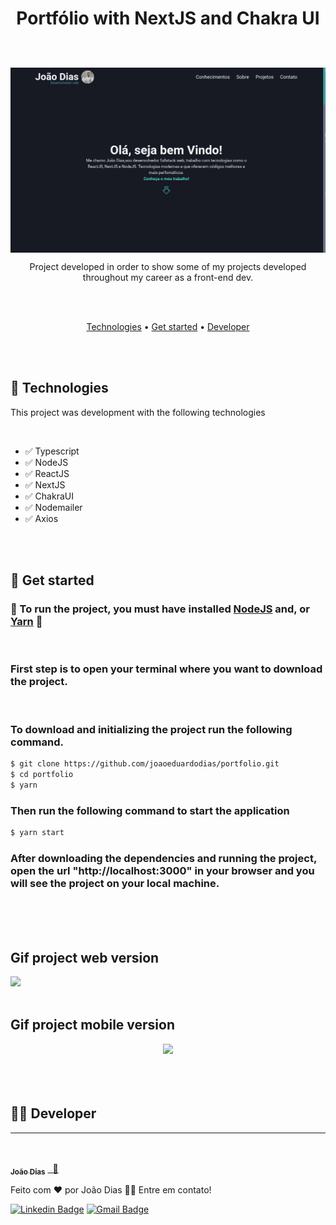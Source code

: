 <h1 align="center">

Portfólio with NextJS and Chakra UI
</h1>
<br />
<br />



<img align="center" src="./github/portfolio.png" />


<p align="center">Project developed in order to show some of my projects developed throughout my career as a front-end dev.
</p>
<br />
<br />
<p align="center">
 <a href="#Technologies">Technologies</a> •
 <a href="#Get-Started">Get started</a> •
 <a href="#Developer">Developer</a>
</p>
<br />
<br />

  ##  🚀  Technologies

  This project was development with the following technologies

<br />

  -   ✅  Typescript
  -   ✅  NodeJS
  -   ✅  ReactJS
  -   ✅  NextJS
  -   ✅  ChakraUI
  -   ✅  Nodemailer
  -   ✅  Axios


<br />
<br />

## 🏁  Get started

### 🚧 To run the project, you must have installed [NodeJS](https://nodejs.org/en/) and, or [Yarn](https://yarnpkg.com/) 🚧
<br />

### First step is to open your terminal where you want to download the project.

<br />

### To download and initializing the project run the following command.

```bash
$ git clone https://github.com/joaoeduardodias/portfolio.git
$ cd portfolio
$ yarn

```

### Then run the following command to start the application

```bash
$ yarn start
```

### After downloading the dependencies and running the project, open the url "http://localhost:3000" in your browser and you will see the project on your local machine.

<br />
<br />
<br />

## Gif project web version
<img src="./github/portfolio.gif" />

<br />
<br />

## Gif project mobile version
<div align="center" >
  <img src="./github/portfolioMobile.gif" />
</div>
<br />
<br />
<br />

## 👨‍🔧 Developer
---
<br />
<a href="https://www.linkedin.com/in/devjoaodias/">
 <img style="border-radius: 50%;" src="https://avatars.githubusercontent.com/u/49342574?v=4" width="100px;" alt=""/>
 <br />
 <sub><b>João Dias</b></sub></a> <a href="https://www.linkedin.com/in/devjoaodias/" title="João Dias">&nbsp;&nbsp;🚀</a>


Feito com ❤️ por João Dias 👋🏽 Entre em contato!

 [![Linkedin Badge](https://img.shields.io/badge/-João_Dias-blue?style=flat-square&logo=Linkedin&logoColor=white&link=https://www.linkedin.com/in/devjoaodias/)](https://www.linkedin.com/in/devjoaodias/)
[![Gmail Badge](https://img.shields.io/badge/-joaoeduardodias123@gmail.com-c14438?style=flat-square&logo=Gmail&logoColor=white&link=mailto:joaoeduardodias123@gmail.com)](mailto:joaoeduardodias123@gmail.com)
<br />
<br />

